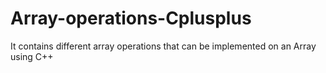 # Array-operations-Cplusplus
It contains different array operations that can be implemented on an Array using C++
